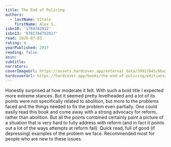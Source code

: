 ```yaml
---
title: The End of Policing
authors:
  - lastName: Vitale
    firstName: Alex S.
isbn10: '1784782912'
isbn13: '9781784782917'
read: 2020-07-03
rating: 4
yearPublished: 2017
reading: false
asin:
subtitle:
narrators:
coverImageUrl: https://assets.hardcover.app/external_data/59917645/6ba3692524dd70a87072a7550b0b5ff642fab249.jpeg
hardcoverUrl: https://hardcover.app/books/the-end-of-policing/editions/30782454
---
```


Honestly surprised at how moderate it felt. With such a bold title I expected more extreme stances. But it seemed pretty levelheaded and a lot of its points were not specifically related to abolition, but more to the problems faced and the things needed to fix the problem even partially. One could easily read this book and come away with a strong advocacy for reform, rather than abolition. But all the points combined certainly paint a picture of a situation that is very hard to fully address with reform (and in fact it points out a lot of the ways attempts at reform fail). Quick read, full of good (if depressing) examples of the problem we face. Recommended most for people who are new to these issues.
